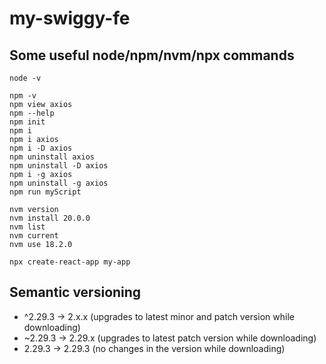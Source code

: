 # my-swiggy-fe

## Some useful node/npm/nvm/npx commands
```
node -v

npm -v
npm view axios
npm --help
npm init
npm i
npm i axios
npm i -D axios
npm uninstall axios
npm uninstall -D axios
npm i -g axios
npm uninstall -g axios
npm run myScript

nvm version
nvm install 20.0.0
nvm list
nvm current
nvm use 18.2.0

npx create-react-app my-app
```

## Semantic versioning

- ^2.29.3  ->   2.x.x   (upgrades to latest minor and patch version while downloading)
- ~2.29.3  ->   2.29.x  (upgrades to latest patch version while downloading)
- 2.29.3   ->   2.29.3  (no changes in the version while downloading)